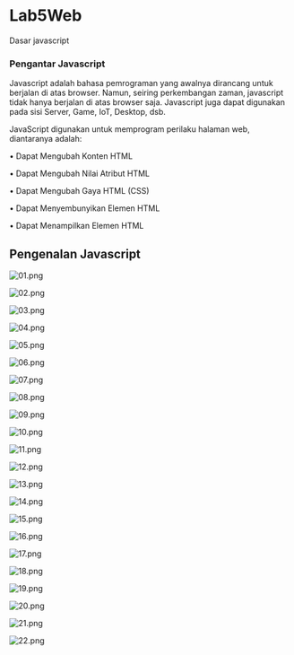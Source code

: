 # Lab5Web

Dasar javascript

### Pengantar Javascript

Javascript adalah bahasa pemrograman yang awalnya dirancang untuk berjalan di atas browser. Namun, seiring perkembangan zaman, javascript tidak hanya berjalan di atas browser saja. Javascript juga dapat digunakan pada sisi Server, Game, IoT, Desktop, dsb.

JavaScript digunakan untuk memprogram perilaku halaman web, diantaranya adalah:

• Dapat Mengubah Konten HTML

• Dapat Mengubah Nilai Atribut HTML

• Dapat Mengubah Gaya HTML (CSS)

• Dapat Menyembunyikan Elemen HTML

• Dapat Menampilkan Elemen HTML

## Pengenalan Javascript

![01.png](img/01.png)

![02.png](img/02.png)

![03.png](img/03.png)

![04.png](img/04.png)

![05.png](img/05.png)

![06.png](img/06.png)

![07.png](img/07.png)

![08.png](img/08.png)

![09.png](img/09.png)

![10.png](img/10.png)

![11.png](img/11.png)

![12.png](img/12.png)

![13.png](img/13.png)

![14.png](img/14.png)

![15.png](img/15.png)

![16.png](img/16.png)

![17.png](img/17.png)

![18.png](img/18.png)

![19.png](img/19.png)

![20.png](img/20.png)

![21.png](img/21.png)

![22.png](img/22.png)
